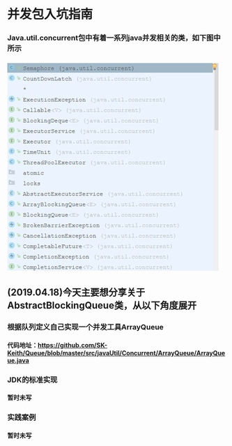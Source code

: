 # 并发包入坑指南
### Java.util.concurrent包中有着一系列java并发相关的类，如下图中所示
### ![这里写图片描述](https://github.com/SK-Keith/Queue/blob/master/img/concurrent_pc1.png)
## (2019.04.18)今天主要想分享关于AbstractBlockingQueue类，从以下角度展开
### 根据队列定义自己实现一个并发工具ArrayQueue
#### 代码地址：https://github.com/SK-Keith/Queue/blob/master/src/javaUtil/Concurrent/ArrayQueue/ArrayQueue.java
### JDK的标准实现
#### 暂时未写
### 实践案例
#### 暂时未写

